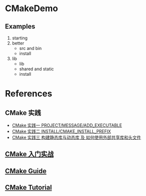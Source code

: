 # CMakeDemo

## Examples

1. starting
2. better
    - src and bin
    - install
3. lib
    - lib
    - shared and static
    - install

# References

## CMake 实践

- [CMake 实践一 PROJECT/MESSAGE/ADD_EXECUTABLE](https://www.cnblogs.com/52php/p/5681745.html)
- [CMake 实践二 INSTALL/CMAKE_INSTALL_PREFIX](https://www.cnblogs.com/52php/p/5681751.html)
- [CMake 实践三 构建静态库与动态库 及 如何使用外部共享库和头文件](https://www.cnblogs.com/52php/p/5681751.html)

## [CMake 入门实战](https://www.hahack.com/codes/cmake/)

## [CMake Guide](https://cgold.readthedocs.io/en/latest/index.html)

## [CMake Tutorial](https://cmake.org/cmake/help/latest/guide/tutorial/index.html#cmake-tutorial)